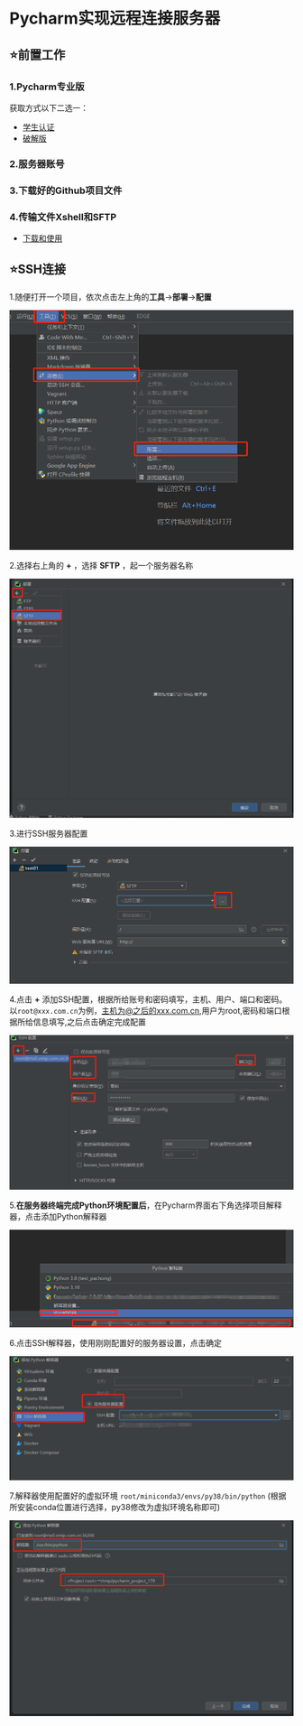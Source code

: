 # Pycharm实现远程连接服务器

## ⭐前置工作

### 1.Pycharm专业版  
  获取方式以下二选一：   
  - [学生认证](https://blog.csdn.net/Colorkiller86/article/details/135457683)  
  - [破解版](https://www.bilibili.com/video/BV1Z44y1K7k6/?vd_source=259f52b0dd835932773d4385905c6c25)
  
### 2.服务器账号  

### 3.下载好的Github项目文件  

### 4.传输文件Xshell和SFTP  
  - [下载和使用](https://blog.csdn.net/qq_44614026/article/details/108896217)  

##  ⭐SSH连接

  1.随便打开一个项目，依次点击左上角的**工具**→**部署**→**配置**    
  
  ![01](images/01.png)  
  
  2.选择右上角的 **+** ，选择 **SFTP** ，起一个服务器名称  

  ![02](images/02.png)

  3.进行SSH服务器配置  

  ![03](images/03.png)  

  4.点击 **+** 添加SSH配置，根据所给账号和密码填写，主机、用户、端口和密码。以`root@xxx.com.cn`为例，主机为@之后的xxx.com.cn,用户为root,密码和端口根据所给信息填写,之后点击确定完成配置

  ![04](images/04.png)  

  5.**在服务器终端完成Python环境配置后**，在Pycharm界面右下角选择项目解释器，点击添加Python解释器

  ![05](images/05.png)  

  6.点击SSH解释器，使用刚刚配置好的服务器设置，点击确定

  ![06](images/06.png)

  7.解释器使用配置好的虚拟环境 `root/miniconda3/envs/py38/bin/python` (根据所安装conda位置进行选择，py38修改为虚拟环境名称即可)  

  ![07](images/07.png)  


  
